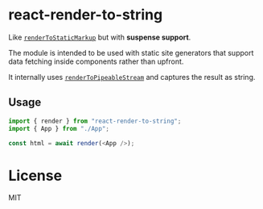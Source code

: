 # react-render-to-string

Like [`renderToStaticMarkup`](https://reactjs.org/docs/react-dom-server.html#rendertostaticmarkup) but with **suspense support**.

The module is intended to be used with static site generators that support data fetching inside components rather than upfront.

It internally uses [`renderToPipeableStream`](https://reactjs.org/docs/react-dom-server.html#rendertopipeablestream) and captures the result as string.

## Usage

```js
import { render } from "react-render-to-string";
import { App } from "./App";

const html = await render(<App />);
```

# License

MIT
